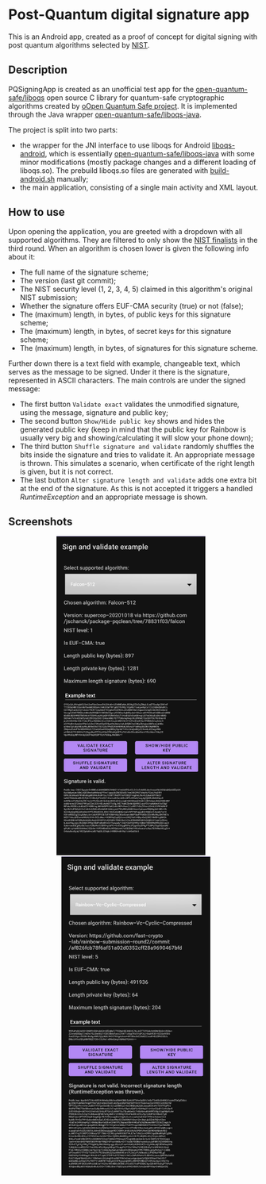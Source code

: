 # Post-Quantum digital signature app
This is an Android app, created as a proof of concept for digital signing with post quantum algorithms selected by [NIST](https://csrc.nist.gov/projects/post-quantum-cryptography/round-3-submissions).

## Description
PQSigningApp is created as an unofficial test app for the [open-quantum-safe/liboqs](https://github.com/open-quantum-safe/liboqs) open source C library for quantum-safe cryptographic algorithms created by [oOpen Quantum Safe project](https://openquantumsafe.org). It is implemented through the Java wrapper [open-quantum-safe/liboqs-java](https://github.com/open-quantum-safe/liboqs-java).

The project is split into two parts:
- the wrapper for the JNI interface to use liboqs for Android [liboqs-android](https://github.com/Radotornado/Post-Quantum-digital-signature-app/tree/master/liboqs-android), which is essentially [open-quantum-safe/liboqs-java](https://github.com/open-quantum-safe/liboqs-java) with some minor modifications (mostly package changes and a different loading of liboqs.so). The prebuild liboqs.so files are generated with [build-android.sh](https://github.com/open-quantum-safe/liboqs/blob/main/scripts/build-android.sh) manually;
- the main application, consisting of a single main activity and XML layout.

## How to use
Upon opening the application, you are greeted with a dropdown with all supported algorithms. They are filtered to only show the [NIST finalists](https://csrc.nist.gov/projects/post-quantum-cryptography/round-3-submissions) in the third round. When an algorithm is chosen lower is given the following info about it:
- The full name of the signature scheme;
- The version (last git commit);
- The NIST security level (1, 2, 3, 4, 5) claimed in this algorithm's original NIST submission;
- Whether the signature offers EUF-CMA security (true) or not (false);
- The (maximum) length, in bytes, of public keys for this signature scheme;
- The (maximum) length, in bytes, of secret keys for this signature scheme;
- The (maximum) length, in bytes, of signatures for this signature scheme.

Further down there is a text field with example, changeable text, which serves as the message to be signed. Under it there is the signature, represented in ASCII characters. 
The main controls are under the signed message: 
- The first button ```Validate exact``` validates the unmodified signature, using the message, signature and public key;
- The second button ```Show/Hide public key``` shows and hides the generated public key (keep in mind that the public key for Rainbow is usually very big and showing/calculating it will slow your phone down);
- The third button ```Shuffle signature and validate``` randomly shuffles the bits inside the signature and tries to validate it. An appropriate message is thrown. This simulates a scenario, when certificate of the right length is given, but it is not correct.
- The last button ```Alter signature length and validate``` adds one extra bit at the end of the signature. As this is not accepted it triggers a handled *RuntimeException* and an appropriate message is shown.

## Screenshots
<p float="left" align="middle">
<img src="/screenshots/01.jpg" width="300" alt="Example with Falcon-512 and valid signature" style="margin-right:10px"/>
<img src="/screenshots/02.jpg" width="300" alt="Example with Rainbow-Vc-Cyclic-Compressed and altered signature"style="margin-left:10px"/>
</p>
